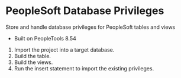 # PeopleSoft Database Privileges
Store and handle database privileges for PeopleSoft tables and views
* Built on PeopleTools 8.54

1. Import the project into a target database.
2. Build the table.
3. Build the views.
4. Run the insert statement to import the existing privileges.

